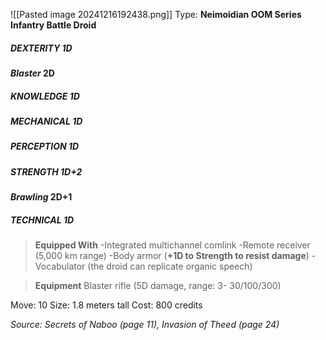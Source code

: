 ![[Pasted image 20241216192438.png]]
Type: **Neimoidian OOM Series Infantry Battle Droid**
##### DEXTERITY 1D
***Blaster* 2D**
##### KNOWLEDGE 1D
##### MECHANICAL 1D
##### PERCEPTION 1D
##### STRENGTH 1D+2
***Brawling* 2D+1**
##### TECHNICAL 1D

> **Equipped With**
> -Integrated multichannel comlink
> -Remote receiver (5,000 km range)
> -Body armor (**+1D to Strength to resist damage**)
> -Vocabulator (the droid can replicate organic speech)

> **Equipment**
> Blaster rifle (5D damage, range: 3- 30/100/300)

Move: 10
Size: 1.8 meters tall
Cost: 800 credits

*Source: Secrets of Naboo (page 11), Invasion of Theed (page 24)*